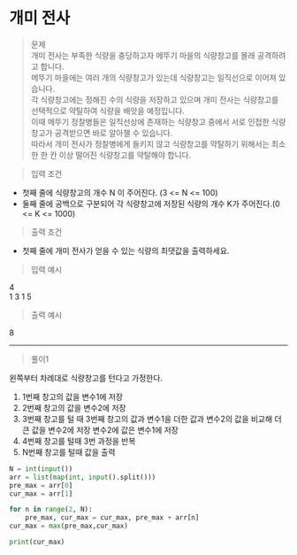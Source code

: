 # 개미 전사
> 문제\
개미 전사는 부족한 식량을 충당하고자 메뚜기 마을의 식량창고를 몰래 공격하려고 합니다.\
메뚜기 마을에는 여러 개의 식량창고가 있는데 식량창고는 일직선으로 이어져 있습니다.\
각 식량창고에는 정해진 수의 식량을 저장하고 있으며 개미 전사는 식량창고를 선택적으로 약탈하여 식량을 배앗을 예정입니다.\
이때 메뚜기 정찰병들은 일직선상에 존재하는 식량창고 중에서 서로 인접한 식량창고가 공격받으면 바로 알아챌 수 있습니다.\
따라서 개미 전사가 정찰병에게 들키지 않고 식량창고를 약탈하기 위해서는 최소한 한 칸 이상 떨어진 식량창고를 약탈해야 합니다.

> 입력 조건
- 첫째 줄에 식량창고의 개수  N 이 주어진다. (3 <= N <= 100)
- 둘째 줄에 공백으로 구분되어 각 식량창고에 저장된 식량의 개수 K가 주어진다.(0 <= K <= 1000)
> 출력 조건
- 첫째 줄에 개미 전사가 얻을 수 있는 식량의 최댓값을 출력하세요.
> 입력 예시

4\
1 3 1 5
> 출력 예시

8

---
> 풀이1

왼쪽부터 차례대로 식량창고를 턴다고 가정한다.
1. 1번째 창고의 값을 변수1에 저장
2. 2번째 창고의 값을 변수2에 저장
3. 3번째 창고를 털 때 3번째 창고의 값과 변수1을 더한 값과 변수2의 값을 비교해 더 큰 값을 변수2에 저장
변수2에 값은 변수1에 저장
4. 4번째 창고를 털때 3번 과정을 반복
5. N번째 창고를 털때 값을 출력
```python
N = int(input())
arr = list(map(int, input().split()))
pre_max = arr[0]
cur_max = arr[1]

for n in range(2, N):
    pre_max, cur_max = cur_max, pre_max + arr[n]
cur_max = max(pre_max,cur_max)

print(cur_max)
```